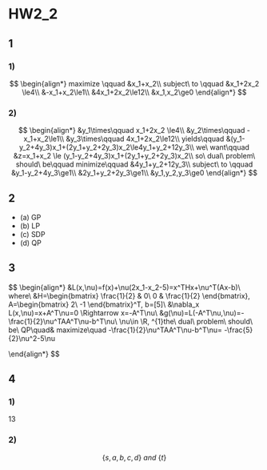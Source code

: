 # HW2_2

## 1

### 1)

$$
\begin{align*}
maximize \qquad &x_1+x_2\\
subject\ to \qquad &x_1+2x_2 \le4\\
&-x_1+x_2\le1\\
&4x_1+2x_2\le12\\
&x_1,x_2\ge0
\end{align*}
$$

### 2)

$$
\begin{align*}
&y_1\times\qquad x_1+2x_2 \le4\\
&y_2\times\qquad -x_1+x_2\le1\\
&y_3\times\qquad 4x_1+2x_2\le12\\
yields\qquad &(y_1-y_2+4y_3)x_1+(2y_1+y_2+2y_3)x_2\le4y_1+y_2+12y_3\\
we\ want\qquad &z=x_1+x_2 \le (y_1-y_2+4y_3)x_1+(2y_1+y_2+2y_3)x_2\\
so\ dual\ problem\ should\ be\qquad minimize\qquad &4y_1+y_2+12y_3\\
subject\ to \qquad &y_1-y_2+4y_3\ge1\\
&2y_1+y_2+2y_3\ge1\\
&y_1,y_2,y_3\ge0
\end{align*}
$$

## 2

- (a) GP
- (b) LP
- (c) SDP
- (d) QP

## 3

$$
\begin{align*}
&L(x,\nu)=f(x)+\nu(2x_1-x_2-5)=x^THx+\nu^T(Ax-b)\\
where\ &H=\begin{bmatrix}
\frac{1}{2} & 0\\
0 & \frac{1}{2}
\end{bmatrix},
A=\begin{bmatrix}
2\\
-1
\end{bmatrix}^T,
b=[5]\\
&\nabla_x L(x,\nu)=x+A^T\nu=0 \Rightarrow x=-A^T\nu\\
&g(\nu)=L(-A^T\nu,\nu)=-\frac{1}{2}\nu^TAA^T\nu-b^T\nu\\
\nu\in \R, ^{1}the\ dual\ problem\ should\ be\ QP\quad&
maximize\quad -\frac{1}{2}\nu^TAA^T\nu-b^T\nu= -\frac{5}{2}\nu^2-5\nu

\end{align*}
$$

## 4

### 1)

13

### 2)

$$
\{s,a,b,c,d\}\ and \ \{t\}
$$

